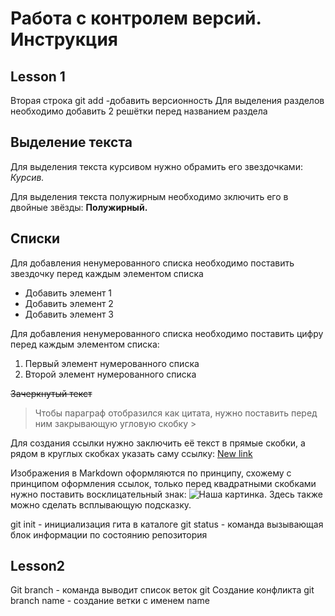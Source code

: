 # Работа с контролем версий. Инструкция

## Lesson 1
Вторая строка git add -добавить версионность
Для выделения разделов необходимо добавить 2 решётки перед названием раздела

## Выделение текста

Для выделения текста курсивом нужно обрамить его звездочками: *Курсив.*

Для выделения текста полужирным необходимо зключить его в двойные звёзды: **Полужирный.**

## Списки


Для добавления ненумерованного списка необходимо поставить звездочку перед каждым элементом списка
* Добавить элемент 1
* Добавить элемент 2
* Добавить элемент 3

Для добавления ненумерованного списка необходимо поставить цифру перед каждым элементом списка:
1. Первый элемент нумерованного списка
2. Второй элемент нумерованного списка

  
~~Зачеркнутый текст~~

>Чтобы параграф отобразился как цитата, нужно поставить перед ним закрывающую угловую скобку >


Для создания ссылки нужно заключить её текст в прямые скобки, а рядом в круглых скобках указать саму ссылку: [New link](http://newlink.com "В кавычках можно указать подсказку") 

Изображения в Markdown оформляются по принципу, схожему с принципом оформления ссылок, только перед квадратными скобками нужно поставить восклицательный знак: ![Наша картинка](https://www.integrityfit.com/zupload/library/13254/-14381-2048x1070-0.jpg?ztv=20170419111550 "Подсказка"). Здесь также можно сделать всплывающую подсказку.


git init - инициализация гита в каталоге
git status - команда вызывающая блок информации по состоянию репозитория
## Lesson2
Git branch - команда выводит список веток
git Создание конфликта
git branch name - создание ветки с именем name


